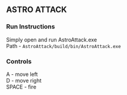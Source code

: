 ASTRO ATTACK
---
### Run Instructions
Simply open and run AstroAttack.exe  
Path - `AstroAttack/build/bin/AstroAttack.exe`

### Controls
A - move left  
D - move right  
SPACE - fire
